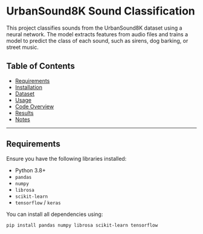 # UrbanSound8K Sound Classification

This project classifies sounds from the UrbanSound8K dataset using a neural network. The model extracts features from audio files and trains a model to predict the class of each sound, such as sirens, dog barking, or street music.

## Table of Contents

- [Requirements](#requirements)
- [Installation](#installation)
- [Dataset](#dataset)
- [Usage](#usage)
- [Code Overview](#code-overview)
- [Results](#results)
- [Notes](#notes)

---

## Requirements

Ensure you have the following libraries installed:

- Python 3.8+
- `pandas`
- `numpy`
- `librosa`
- `scikit-learn`
- `tensorflow` / `keras`

You can install all dependencies using:
```bash
pip install pandas numpy librosa scikit-learn tensorflow
